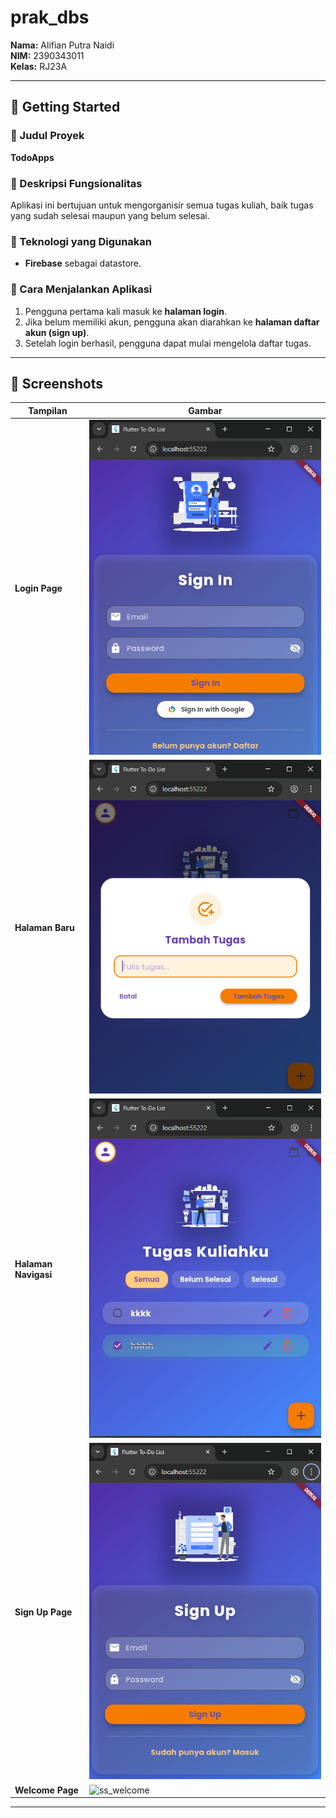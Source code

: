 # prak_dbs

**Nama:** Alifian Putra Naidi  
**NIM:** 2390343011  
**Kelas:** RJ23A

---

## 📌 Getting Started

### 🎯 Judul Proyek
**TodoApps**

### 📝 Deskripsi Fungsionalitas
Aplikasi ini bertujuan untuk mengorganisir semua tugas kuliah, baik tugas yang sudah selesai maupun yang belum selesai.

### 🔧 Teknologi yang Digunakan
- **Firebase** sebagai datastore.

### 🚀 Cara Menjalankan Aplikasi
1. Pengguna pertama kali masuk ke **halaman login**.
2. Jika belum memiliki akun, pengguna akan diarahkan ke **halaman daftar akun (sign up)**.
3. Setelah login berhasil, pengguna dapat mulai mengelola daftar tugas.

---

## 📸 Screenshots

| Tampilan | Gambar |
|----------|--------|
| **Login Page** | ![ss_login](web/icons/ss_login.PNG) |
| **Halaman Baru** | ![ss_newer](web/icons/ss_newer.PNG) |
| **Halaman Navigasi** | ![ss_pages](web/icons/ss_pages.PNG) |
| **Sign Up Page** | ![ss_signup](web/icons/ss_signup.PNG) |
| **Welcome Page** | ![ss_welcome](sweb/icons/ss_welcome.PNG) |

---

